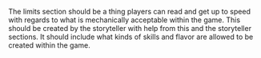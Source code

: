 The limits section should be a thing players can read and get up to speed with regards to what is mechanically acceptable within the game. This should be created by the storyteller with help from this and the storyteller sections. It should include what kinds of skills and flavor are allowed to be created within the game.